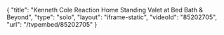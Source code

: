 {
    "title": "Kenneth Cole Reaction Home Standing Valet at Bed Bath & Beyond",
    "type": "solo",
    "layout": "iframe-static",
    "videoId": "85202705",
    "url": "\/tvpembed\/85202705"
}